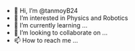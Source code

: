 - 👋 Hi, I’m @tanmoyB24
- 👀 I’m interested in Physics and Robotics 
- 🌱 I’m currently learning ...
- 💞️ I’m looking to collaborate on ...
- 📫 How to reach me ...

<!---
tanmoyB24/tanmoyB24 is a ✨ special ✨ repository because its `README.md` (this file) appears on your GitHub profile.
You can click the Preview link to take a look at your changes.
--->
